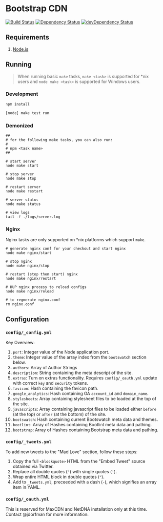 # Bootstrap CDN
[![Build Status](https://travis-ci.org/MaxCDN/bootstrap-cdn.png?branch=master)](https://travis-ci.org/MaxCDN/bootstrap-cdn)
[![Dependency Status](https://david-dm.org/MaxCDN/bootstrap-cdn.svg)](https://david-dm.org/MaxCDN/bootstrap-cdn)
[![devDependency Status](https://david-dm.org/MaxCDN/bootstrap-cdn/dev-status.svg)](https://david-dm.org/MaxCDN/bootstrap-cdn#info=devDependencies)

## Requirements

1. [Node.js](http://nodejs.org/)

## Running

> When running basic `make` tasks, `make <task>` is supported for \*nix users and `node make <task>` is supported for Windows users.

### Development

```sh
npm install
```

```sh
[node] make test run
```

### Demonized

```
##
# for the following make tasks, you can also run:
#
# npm <task name>
##

# start server
node make start

# stop server
node make stop

# restart server
node make restart

# server status
node make status

# view logs
tail -f ./logs/server.log
```

### Nginx

Nginx tasks are only supported on \*nix platforms which support `make`.

```
# generate nginx conf for your checkout and start nginx
node make nginx/start

# stop nginx
node make nginx/stop

# restart (stop then start) nginx
node make nginx/restart

# HUP nginx process to reload configs
node make nginx/reload

# to regnerate nginx.conf
rm nginx.conf
```

## Configuration

### `config/_config.yml`

Key Overview:

1. `port`: Integer value of the Node application port.
2. `theme`: Integer value of the array index from the `bootswatch` section below.
3. `authors`: Array of Author Strings
4. `description`: String containing the meta descript of the site.
5. `extras`: Turn on extras functionality. Requires `config/_oauth.yml` update with correct `key` and `security` tokens.
5. `favicon`: Hash containing the favicon path.
6. `google_analytics`: Hash containing GA `account_id` and `domain_name`.
7. `stylesheets`: Array containing stylesheet files to be loaded at the top of the site.
8. `javascripts`: Array containing javascript files to be loaded either `before` (at the top) or `after` (at the bottom) of the site.
9. `bootswatch`: Hash containing current Bootswatch meta data and themes.
10. `bootlint`: Array of Hashes containing Bootlint meta data and pathing.
11. `bootstrap`: Array of Hashes containing Bootstrap meta data and pathing.

### `config/_tweets.yml`

To add new tweets to the "Mad Love" section, follow these steps:

1. Copy the full `<blockquote>` HTML from the "Embed Tweet" source obtained via Twitter.
2. Replace all double quotes (`"`) with single quotes (`'`).
3. Wrap entire HTML block in double quotes (`"`).
4. Add to `_tweets.yml`, preceeded with a dash (`-`), which signifies an array item in YAML.

### `config/_oauth.yml`

This is reserved for MaxCDN and NetDNA installation only at this time. Contact @jdorfman for more information.
